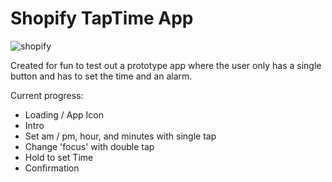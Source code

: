 # Shopify TapTime App 

![shopify](http://sweetyams.com/portfolio/wp-content/uploads/2016/03/clock1-1.jpg)

Created for fun to test out a prototype app where the user only has a single button and has to set the time and an alarm.

Current progress:

- Loading / App Icon
- Intro
- Set am / pm, hour, and minutes with single tap
- Change 'focus' with double tap
- Hold to set Time
- Confirmation